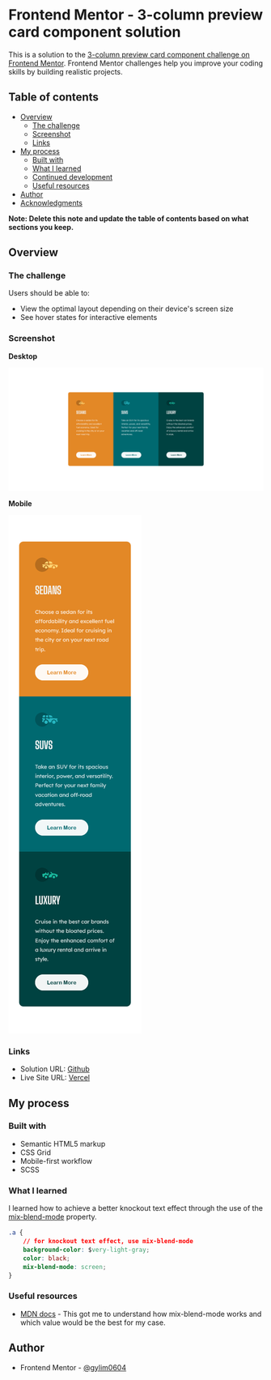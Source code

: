 # Frontend Mentor - 3-column preview card component solution

This is a solution to the [3-column preview card component challenge on Frontend Mentor](https://www.frontendmentor.io/challenges/3column-preview-card-component-pH92eAR2-). Frontend Mentor challenges help you improve your coding skills by building realistic projects.

## Table of contents

-   [Overview](#overview)
    -   [The challenge](#the-challenge)
    -   [Screenshot](#screenshot)
    -   [Links](#links)
-   [My process](#my-process)
    -   [Built with](#built-with)
    -   [What I learned](#what-i-learned)
    -   [Continued development](#continued-development)
    -   [Useful resources](#useful-resources)
-   [Author](#author)
-   [Acknowledgments](#acknowledgments)

**Note: Delete this note and update the table of contents based on what sections you keep.**

## Overview

### The challenge

Users should be able to:

-   View the optimal layout depending on their device's screen size
-   See hover states for interactive elements

### Screenshot

**Desktop**

![Desktop](./screenshots/desktop.jpg)

**Mobile**

![Mobile](./screenshots/mobile.jpg)

### Links

-   Solution URL: [Github](https://github.com/gylim0604/FrontEnd-Mentor-3-column-preview-card-component)
-   Live Site URL: [Vercel](https://front-end-mentor-3-column-preview-card-component-three.vercel.app/)

## My process

### Built with

-   Semantic HTML5 markup
-   CSS Grid
-   Mobile-first workflow
-   SCSS

### What I learned

I learned how to achieve a better knockout text effect through the use of the [mix-blend-mode](https://developer.mozilla.org/en-US/docs/Web/CSS/mix-blend-mode) property.

```css
.a {
    // for knockout text effect, use mix-blend-mode
    background-color: $very-light-gray;
    color: black;
    mix-blend-mode: screen;
}
```

### Useful resources

-   [MDN docs](https://developer.mozilla.org/en-US/docs/Web/CSS/mix-blend-mode) - This got me to understand how mix-blend-mode works and which value would be the best for my case.

## Author

-   Frontend Mentor - [@gylim0604](https://www.frontendmentor.io/profile/gylim0604)
